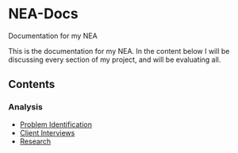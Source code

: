 # NEA-Docs
Documentation for my NEA

This is the documentation for my NEA.
In the content below I will be discussing every section of my project, and will be evaluating all.

## Contents
### Analysis
- [Problem Identification](https://github.com/WolfDen133/NEA-Docs/blob/main/Analysis/Problem%20Identification.md)
- [Client Interviews](https://github.com/WolfDen133/NEA-Docs/blob/main/Analysis/Interviews.md)
- [Research](https://github.com/WolfDen133/NEA-Docs/blob/main/Analysis/Research.md)
